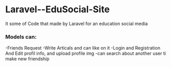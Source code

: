 # Laravel--EduSocial-Site
It some of Code that made by Laravel for an education social media

<h3>Models can:</h3>
-Friends Request 
-Write Articals and can like on it 
-Login and Registration And Edit profil info, and upload profile img
-can search about another user ti make new friendship 
